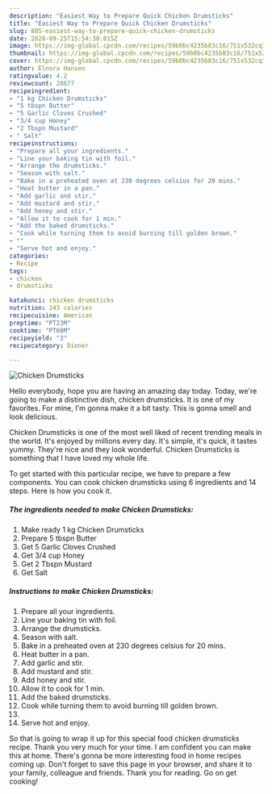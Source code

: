 ```yaml
---
description: "Easiest Way to Prepare Quick Chicken Drumsticks"
title: "Easiest Way to Prepare Quick Chicken Drumsticks"
slug: 805-easiest-way-to-prepare-quick-chicken-drumsticks
date: 2020-09-25T15:54:30.015Z
image: https://img-global.cpcdn.com/recipes/59b0bc4235b83c16/751x532cq70/chicken-drumsticks-recipe-main-photo.jpg
thumbnail: https://img-global.cpcdn.com/recipes/59b0bc4235b83c16/751x532cq70/chicken-drumsticks-recipe-main-photo.jpg
cover: https://img-global.cpcdn.com/recipes/59b0bc4235b83c16/751x532cq70/chicken-drumsticks-recipe-main-photo.jpg
author: Elnora Hansen
ratingvalue: 4.2
reviewcount: 28677
recipeingredient:
- "1 kg Chicken Drumsticks"
- "5 tbspn Butter"
- "5 Garlic Cloves Crushed"
- "3/4 cup Honey"
- "2 Tbspn Mustard"
- " Salt"
recipeinstructions:
- "Prepare all your ingredients."
- "Line your baking tin with foil."
- "Arrange the drumsticks."
- "Season with salt."
- "Bake in a preheated oven at 230 degrees celsius for 20 mins."
- "Heat butter in a pan."
- "Add garlic and stir."
- "Add mustard and stir."
- "Add honey and stir."
- "Allow it to cook for 1 min."
- "Add the baked drumsticks."
- "Cook while turning them to avoid burning till golden brown."
- ""
- "Serve hot and enjoy."
categories:
- Recipe
tags:
- chicken
- drumsticks

katakunci: chicken drumsticks 
nutrition: 243 calories
recipecuisine: American
preptime: "PT23M"
cooktime: "PT60M"
recipeyield: "3"
recipecategory: Dinner

---
```



![Chicken Drumsticks](https://img-global.cpcdn.com/recipes/59b0bc4235b83c16/751x532cq70/chicken-drumsticks-recipe-main-photo.jpg)

Hello everybody, hope you are having an amazing day today. Today, we're going to make a distinctive dish, chicken drumsticks. It is one of my favorites. For mine, I'm gonna make it a bit tasty. This is gonna smell and look delicious.



Chicken Drumsticks is one of the most well liked of recent trending meals in the world. It's enjoyed by millions every day. It's simple, it's quick, it tastes yummy. They're nice and they look wonderful. Chicken Drumsticks is something that I have loved my whole life.


To get started with this particular recipe, we have to prepare a few components. You can cook chicken drumsticks using 6 ingredients and 14 steps. Here is how you cook it.

<!--inarticleads1-->

##### The ingredients needed to make Chicken Drumsticks:

1. Make ready 1 kg Chicken Drumsticks
1. Prepare 5 tbspn Butter
1. Get 5 Garlic Cloves Crushed
1. Get 3/4 cup Honey
1. Get 2 Tbspn Mustard
1. Get  Salt




<!--inarticleads2-->

##### Instructions to make Chicken Drumsticks:

1. Prepare all your ingredients.
1. Line your baking tin with foil.
1. Arrange the drumsticks.
1. Season with salt.
1. Bake in a preheated oven at 230 degrees celsius for 20 mins.
1. Heat butter in a pan.
1. Add garlic and stir.
1. Add mustard and stir.
1. Add honey and stir.
1. Allow it to cook for 1 min.
1. Add the baked drumsticks.
1. Cook while turning them to avoid burning till golden brown.
1. 
1. Serve hot and enjoy.




So that is going to wrap it up for this special food chicken drumsticks recipe. Thank you very much for your time. I am confident you can make this at home. There's gonna be more interesting food in home recipes coming up. Don't forget to save this page in your browser, and share it to your family, colleague and friends. Thank you for reading. Go on get cooking!
